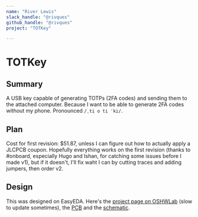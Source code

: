 ```yaml
---
name: "River Lewis"
slack_handle: "@rivques"
github_handle: "@rivques"
project: "TOTKey"

---
```


# TOTKey
## Summary
A USB key capable of generating TOTPs (2FA codes) and sending them to the attached computer.
Because I want to be able to generate 2FA codes without my phone. Pronounced `/ˌti o ti ˈki/`.

## Plan
Cost for first revision: $51.87, unless I can figure out how to actually apply a JLCPCB coupon.
Hopefully everything works on the first revision (thanks to #onboard, especially Hugo and Ishan, for catching some issues before I made v1), but if it doesn't,
I'll fix waht I can by cutting traces and adding jumpers, then order v2.

## Design
This was designed on EasyEDA. Here's the [project page on OSHWLab](https://oshwlab.com/rivques/totkey) (slow to update sometimes), the [PCB](https://easyeda.com/editor#id=a047122325314c07bb52b96d80c8d825) and the [schematic](https://easyeda.com/editor#id=1f6edd6aa64a423ab0e672aebc9e7131).
